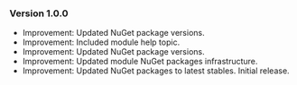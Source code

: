 ### Version 1.0.0

- Improvement: Updated NuGet package versions.
- Improvement: Included module help topic.
- Improvement: Updated NuGet package versions.
- Improvement: Updated module NuGet packages infrastructure.
- Improvement: Updated NuGet packages to latest stables.
Initial release.
